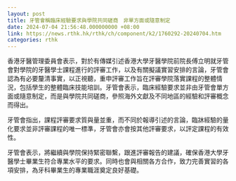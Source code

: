 ```yaml
---
layout: post
title: 牙管會稱臨床經驗要求與學院共同磋商　非單方面或隨意制定
date: 2024-07-04 21:56:48.000000000 +08:00
link: https://news.rthk.hk/rthk/ch/component/k2/1760292-20240704.htm
categories: rthk
---
```


香港牙醫管理委員會表示，對於有傳媒引述香港大學牙醫學院前院長傅立明就牙管會對學院的牙醫學士課程進行的評審工作，以及有關擬議實習安排的言論，牙管會認為有必要釐清事實，以正視聽，重申評審工作旨在評審學院落實課程的整體情況，包括學生的整體臨床技能培訓。牙管會表示，臨床經驗要求並非由牙管會單方面或隨意制定，而是與學院共同磋商，參照海外文獻及不同地區的經驗和評審概念而得出。

牙管會指出，課程評審要求質與量並重，而不同於報導引述的言論，臨牀經驗的量化要求並非評審課程的唯一標準，牙管會亦會按其他評審要求，以評定課程的有效性。

牙管會表示，將繼續與學院保持緊密聯繫，跟進評審報告的建議，確保香港大學牙醫學士畢業生符合專業水平的要求。同時也會與相關各方合作，致力完善實習的各項安排，為牙科畢業生的專業職涯奠定良好基礎。
